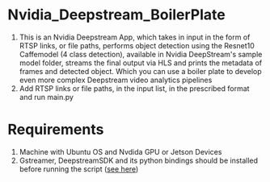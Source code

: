 # Nvidia_Deepstream_BoilerPlate
1. This is an Nvidia Deepstream App, which takes in input in the form of RTSP links, or file paths, performs object detection using the Resnet10 Caffemodel (4 class detection), available in Nvidia DeepStream's sample model folder, streams the final output via HLS and prints the metadata of frames and detected object. Which you can use a boiler plate to develop even more complex Deepstream video analytics pipelines <br>
2.  Add RTSP links or file paths, in the input list, in the prescribed format and run main.py 

# Requirements
1. Machine with Ubuntu OS and Nvdida GPU or Jetson Devices <br>
2. Gstreamer, DeepstreamSDK and its python bindings should be installed before running the script ([see here](https://github.com/utkarsh23kushwaha/1click_install_DS)) <br>

